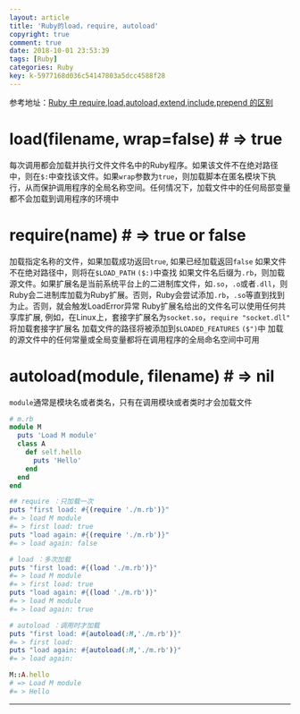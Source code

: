 ```yaml
---
layout: article
title: 'Ruby的load，require, autoload'
copyright: true
comment: true
date: 2018-10-01 23:53:39
tags: [Ruby]
categories: Ruby
key: k-5977168d036c54147803a5dcc4588f28
---
```


<!-- * 加载其他文件 -->
参考地址：[Ruby 中 require,load,autoload,extend,include,prepend 的区别](https://ruby-china.org/topics/35350)

load(filename, wrap=false) # => true
=====

每次调用都会加载并执行文件文件名中的Ruby程序。如果该文件不在绝对路径中，则在`$:`中查找该文件。如果`wrap`参数为`true`，则加载脚本在匿名模块下执行，从而保护调用程序的全局名称空间。任何情况下，加载文件中的任何局部变量都不会加载到调用程序的环境中

<!-- more -->

require(name) # => true or false
=====

加载指定名称的文件，如果加载成功返回`true`, 如果已经加载返回`false`
如果文件不在绝对路径中，则将在`$LOAD_PATH` `($:)`中查找
如果文件名后缀为`.rb`，则加载源文件。如果扩展名是当前系统平台上的二进制库文件，如`.so`，`.o`或者`.dll`，则Ruby会二进制库加载为Ruby扩展。否则，Ruby会尝试添加`.rb`，`.so`等直到找到为止。否则，就会触发LoadError异常
Ruby扩展名给出的文件名可以使用任何共享库扩展, 例如，在Linux上，套接字扩展名为`socket.so`，`require "socket.dll"` 将加载套接字扩展名
加载文件的路径将被添加到`$LOADED_FEATURES` `($")`中
加载的源文件中的任何常量或全局变量都将在调用程序的全局命名空间中可用

autoload(module, filename) # => nil
=====

`module`通常是模块名或者类名，只有在调用模块或者类时才会加载文件

``` ruby
# m.rb
module M
  puts 'Load M module'
  class A
    def self.hello
      puts 'Hello'
    end
  end
end

## require ：只加载一次
puts "first load: #{(require './m.rb')}"
#= > load M module
#= > first load: true
puts "load again: #{(require './m.rb')}"
#= > load again: false

# load ：多次加载
puts "first load: #{(load './m.rb')}"
#= > load M module
#= > first load: true
puts "load again: #{(load './m.rb')}"
#= > load M module
#= > load again: true

# autoload ：调用时才加载
puts "first load: #{autoload(:M,'./m.rb')}"
#= > first load:
puts "load again: #{autoload(:M,'./m.rb')}"
#= > load again:

M::A.hello
# => Load M module
#= > Hello
```


---